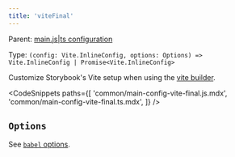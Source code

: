 ```yaml
---
title: 'viteFinal'
---
```


Parent: [main.js|ts configuration](./Overview.md)

Type: `(config: Vite.InlineConfig, options: Options) => Vite.InlineConfig | Promise<Vite.InlineConfig>`

Customize Storybook's Vite setup when using the [vite builder](../builders/vite.md).

<!-- prettier-ignore-start -->

<CodeSnippets
  paths={[
    'common/main-config-vite-final.js.mdx',
    'common/main-config-vite-final.ts.mdx',
  ]}
/>

<!-- prettier-ignore-end -->

## `Options`

<!-- TODO: Is it alright to reference `babel`'s Options here? -->

See [`babel` options](./main-config-babel.md#options).
